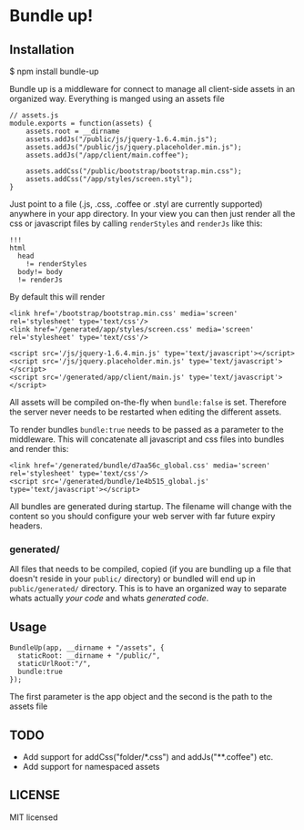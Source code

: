 Bundle up!
==========

Installation
------------

$ npm install bundle-up

Bundle up is a middleware for connect to manage all client-side assets in an organized way. Everything is manged using an assets file

    // assets.js
    module.exports = function(assets) {
        assets.root = __dirname
    	assets.addJs("/public/js/jquery-1.6.4.min.js");
    	assets.addJs("/public/js/jquery.placeholder.min.js");
    	assets.addJs("/app/client/main.coffee");
    
    	assets.addCss("/public/bootstrap/bootstrap.min.css");
    	assets.addCss("/app/styles/screen.styl");
    }

Just point to a file (.js, .css, .coffee or .styl are currently supported) anywhere in your app directory. In your view you can then just render all the css or javascript files by calling `renderStyles` and `renderJs` like this:

    !!!
    html
      head
        != renderStyles
      body!= body
      != renderJs

By default this will render

    <link href='/bootstrap/bootstrap.min.css' media='screen' rel='stylesheet' type='text/css'/>
    <link href='/generated/app/styles/screen.css' media='screen' rel='stylesheet' type='text/css'/>

    <script src='/js/jquery-1.6.4.min.js' type='text/javascript'></script>
    <script src='/js/jquery.placeholder.min.js' type='text/javascript'></script>
    <script src='/generated/app/client/main.js' type='text/javascript'></script>

All assets will be compiled on-the-fly when `bundle:false` is set. Therefore the server never
needs to be restarted when editing the different assets.

To render bundles `bundle:true` needs to be passed as a parameter to the middleware. This will concatenate all javascript and css files into bundles and render this:

    <link href='/generated/bundle/d7aa56c_global.css' media='screen' rel='stylesheet' type='text/css'/>
    <script src='/generated/bundle/1e4b515_global.js' type='text/javascript'></script>

All bundles are generated during startup. The filename will change with the content so you should configure your web server with far future expiry headers.

### generated/

All files that needs to be compiled, copied (if you are bundling up a file that doesn't reside in your `public/` directory) or bundled will end up in `public/generated/` directory. This is to have an organized way to separate whats actually *your code* and whats *generated code*.

Usage
-----

    BundleUp(app, __dirname + "/assets", {
      staticRoot: __dirname + "/public/",
      staticUrlRoot:"/",
      bundle:true
    });

The first parameter is the app object and the second is the path to the assets file

TODO
----

 * Add support for addCss("folder/\*.css") and addJs("**.coffee") etc.
 * Add support for namespaced assets

LICENSE
-------

MIT licensed
